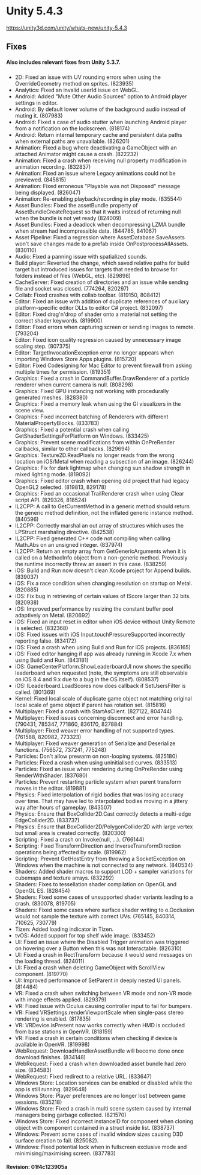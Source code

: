 # Unity 5.4.3
https://unity3d.com/unity/whats-new/unity-5.4.3

## Fixes


#### Also includes relevant fixes from Unity 5.3.7.

### 
<ul>
<li>2D: Fixed an issue with UV rounding errors when using the OverrideGeometry method on sprites. (823935)</li>
<li>Analytics: Fixed an invalid userId issue on WebGL.</li>
<li>Android: Added "Mute Other Audio Sources" option to Android player settings in editor.</li>
<li>Android: By default lower volume of the background audio instead of muting it. (807983)</li>
<li>Android: Fixed a case of audio stutter when launching Android player from a notification on the lockscreen. (818174)</li>
<li>Android: Return internal temporary cache and persistent data paths when external paths are unavailable. (826201)</li>
<li>Animation: Fixed a bug where deactivating a GameObject with an attached Animator might cause a crash. (822232)</li>
<li>Animation: Fixed a crash when receiving null property modification in animation recording. (832837)</li>
<li>Animation: Fixed an issue where Legacy animations could not be previewed. (845815)</li>
<li>Animation: Fixed erroneous "Playable was not Disposed" message being displayed. (826047)</li>
<li>Animation: Re-enabling playback/recording in play mode. (835544)</li>
<li>Asset Bundles: Fixed the assetBundle property of AssetBundleCreateRequest so that it waits instead of returning null when the bundle is not yet ready (824009)</li>
<li>Asset Bundles: Fixed a deadlock when decompressing LZMA bundle when stream had incompressible data. (844785, 841067)</li>
<li>Asset Pipeline: Fixed a regression where AssetDatabase.SaveAssets won't save changes made to a prefab inside OnPostprocessAllAssets. (830110)</li>
<li>Audio: Fixed a panning issue with spatialized sounds.</li>
<li>Build player: Reverted the change, which saved relative paths for build target but introduced issues for targets that needed to browse for folders instead of files (WebGL, etc). (829898)</li>
<li>CacheServer: Fixed creation of directories and an issue while sending file and socket was closed. (774264, 820297)</li>
<li>Collab: Fixed crashes with collab toolbar. (819150, 808412)</li>
<li>Editor: Fixed an issue with addition of duplicate references of auxiliary platform-specific editor DLLs to editor C# project. (832097)</li>
<li>Editor: Fixed drag'n'drop of shader onto a material not setting the correct shader keywords. (819900)</li>
<li>Editor: Fixed errors when capturing screen or sending images to remote. (793204)</li>
<li>Editor: Fixed icon quality regression caused by unnecessary image scaling step. (807375)</li>
<li>Editor: TargetInvocationException error no longer appears when importing Windows Store Apps plugins. (815720)</li>
<li>Editor: Fixed Codesigning for Mac Editor to prevent firewall from asking multiple times for permission. (819351)</li>
<li>Graphics: Fixed a crash in CommandBuffer.DrawRenderer of a particle renderer when current camera is null. (808298)</li>
<li>Graphics: Fixed GPU instancing not working with procedurally generated meshes. (828380)</li>
<li>Graphics: Fixed a memory leak when using the GI visualizers in the scene view.</li>
<li>Graphics: Fixed incorrect batching of Renderers with different MaterialPropertyBlocks. (833783)</li>
<li>Graphics: Fixed a potential crash when calling GetShaderSettingsForPlatform on Windows. (833425)</li>
<li>Graphics: Prevent scene modifications from within OnPreRender callbacks, similar to other callbacks. (829694)</li>
<li>Graphics: Texture2D.ReadPixels no longer reads from the wrong location on iOS/Metal when reading a subsection of an image. (826244)</li>
<li>Graphics: Fix for dark lightmap when changing sun shadow strength in mixed lighting mode. (819092)</li>
<li>Graphics: Fixed editor crash when opening old project that had legacy OpenGL2 selected. (819813, 829178)</li>
<li>Graphics: Fixed an occasional TrailRenderer crash when using Clear script API. (829326, 818524)</li>
<li>IL2CPP: A call to GetCurrentMethod in a generic method should return the generic method definition, not the inflated generic instance method. (840596)</li>
<li>IL2CPP: Correctly marshal an out array of structures which uses the LPStruct marshaling directive. (842538)</li>
<li>IL2CPP: Fixed generated C++ code not compiling when calling Math.Abs on an unsigned integer. (837974)</li>
<li>IL2CPP: Return an empty array from GetGenericArguments when it is called on a MethodInfo object from a non-generic method. Previously the runtime incorrectly threw an assert in this case. (838259)</li>
<li>iOS: Build and Run now doesn't clean Xcode project for Append builds. (839037)</li>
<li>iOS: Fix a race condition when changing resolution on startup on Metal. (820885)</li>
<li>iOS: Fix bug in retrieving of certain values of IScore larger than 32 bits. (820938)</li>
<li>iOS: Improved performance by resizing the constant buffer pool adaptively on Metal. (820692)</li>
<li>iOS: Fixed an input reset in editor when iOS device without Unity Remote is selected. (832368)</li>
<li>iOS: Fixed issues with iOS Input.touchPressureSupported incorrectly reporting false. (834172)</li>
<li>iOS: Fixed a crash when using Build and Run for iOS projects. (836165)</li>
<li>iOS: Fixed editor hanging if app was already running in Xcode 7.x when using Build and Run. (843181)</li>
<li>iOS: GameCenterPlatform.ShowLeaderboardUI now shows the specific leaderboard when requested (note, the symptoms are still observable on iOS 8.4 and 9.x due to a bug in the OS itself). (808537)</li>
<li>iOS: ILeaderboard.LoadScores now does callback if SetUsersFilter is called. (801369)</li>
<li>Kernel: Fixed local scale of duplicate game object not matching original local scale of game object if parent has rotation set. (815816)</li>
<li>Multiplayer: Fixed a crash with StartAsClient. (827122, 804744)</li>
<li>Multiplayer: Fixed issues concerning disconnect and error handling. (790431, 785347, 771860, 836170, 827884)</li>
<li>Multiplayer: Fixed weaver error handling of not supported types. (761588, 820982, 773323)</li>
<li>Multiplayer: Fixed weaver generation of Serialize and Deserialize functions. (756572, 737241, 775248)</li>
<li>Particles: Don't allow prewarm on non-looping systems. (825180)</li>
<li>Particles: Fixed a crash when using uninitialised curves. (833513)</li>
<li>Particles: Fixed an issue when rendering during OnPreRender using RenderWithShader. (837680)</li>
<li>Particles: Prevent restarting particle system when parent transform moves in the editor. (819881)</li>
<li>Physics: Fixed interpolation of rigid bodies that was losing accuracy over time. That may have led to interpolated bodies moving in a jittery way after hours of gameplay. (843507)</li>
<li>Physics: Ensure that BoxCollider2D.Cast correctly detects a multi-edge EdgeCollider2D. (833737)</li>
<li>Physics: Ensure that BoxCollider2D/PolygonCollider2D with large vertex but small area is created correctly. (820300)</li>
<li>Scripting: Fixed a crash on Invoke(null, …). (766144)</li>
<li>Scripting: Fixed TransformDirection and InverseTransformDirection operations being affected by scale. (819962)</li>
<li>Scripting: Prevent GetHostEntry from throwing a SocketException on Windows when the machine is not connected to any network. (840534)</li>
<li>Shaders: Added shader macros to support LOD + sampler variations for cubemaps and texture arrays. (832292)</li>
<li>Shaders: Fixes to tessellation shader compilation on OpenGL and OpenGL ES. (828454)</li>
<li>Shaders: Fixed some cases of unsupported shader variants leading to a crash. (830078, 819705)</li>
<li>Shaders: Fixed some cases where surface shader writing to o.Occlusion would not sample the texture with correct UVs. (765145, 840314, 710625, 730779)</li>
<li>Tizen: Added loading indicator in Tizen.</li>
<li>tvOS: Added support for top shelf wide image. (833452)</li>
<li>UI: Fixed an issue where the Disabled Trigger animation was triggered on hovering over a Button when this was not Interactable. (826310)</li>
<li>UI: Fixed a crash in RectTransform because it would send messages on the loading thread. (824011)</li>
<li>UI: Fixed a crash when deleting GameObject with ScrollView component. (819770)</li>
<li>UI: Improved performance of SetParent in deeply nested UI panels. (814484)</li>
<li>VR: Fixed a crash when switching between VR mode and non-VR mode with image effects applied. (829379)</li>
<li>VR: Fixed issue with Oculus causing controller input to fail for bumpers.</li>
<li>VR: Fixed VRSettings.renderViewportScale when single-pass stereo rendering is enabled. (817835)</li>
<li>VR: VRDevice.isPresent now works correctly when HMD is occluded from base stations in OpenVR. (818159)</li>
<li>VR: Fixed a crash in certain conditions when checking if device is available in OpenVR. (819998)</li>
<li>WebRequest: DownloadHandlerAssetBundle will become done once download finishes. (834148)</li>
<li>WebRequest: Fixed a crash when downloaded asset bundle had zero size. (834583)</li>
<li>WebRequest: Fixed redirect to a relative URL. (833647)</li>
<li>Windows Store: Location services can be enabled or disabled while the app is still running. (829648)</li>
<li>Windows Store: Player preferences are no longer lost between game sessions. (835218)</li>
<li>Windows Store: Fixed a crash in multi scene system caused by internal managers being garbage collected. (821570)</li>
<li>Windows Store: Fixed incorrect instanceID for component when cloning object with component contained in a struct inside list. (838737)</li>
<li>Windows: Prevent some cases of invalid window sizes causing D3D surface creation to fail. (825082).</li>
<li>Windows: Fixed potential lock when in fullscreen exclusive mode and minimising/maximising screen. (837783)</li>
</ul>

#### Revision: 01f4c123905a
